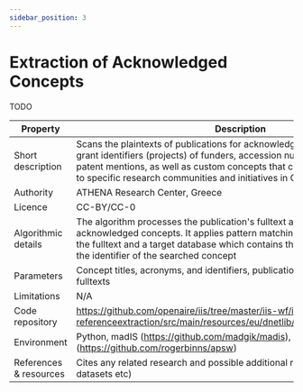 ```yaml
---
sidebar_position: 3
---
```


# Extraction of Acknowledged Concepts
<span className="todo">TODO</span>

| Property  | Description |
| --- | --- |
| Short description  | Scans the plaintexts of publications for acknowledged concepts, including grant identifiers (projects) of funders, accession numbers of bioetities, EPO patent mentions, as well as custom concepts that can link research objects to specific research communities and initiatives in OpenAIRE. |
| Authority  | ATHENA Research Center, Greece  |
| Licence  | CC-BY/CC-0  |
| Algorithmic details | The algorithm processes the publication's fulltext and extracts references to acknowledged concepts. It applies pattern matching and string join between the fulltext and a target database which contains the title, the acronym and the identifier of the searched concept |
| Parameters | Concept titles, acronyms, and identifiers, publication's identifiers and fulltexts |
| Limitations | N/A |
| Code repository | https://github.com/openaire/iis/tree/master/iis-wf/iis-wf-referenceextraction/src/main/resources/eu/dnetlib/iis/wf/referenceextraction |
| Environment | Python, madIS (https://github.com/madgik/madis), APSW (https://github.com/rogerbinns/apsw) |
| References & resources | Cites any related research and possible additional resource (such as datasets etc) |






